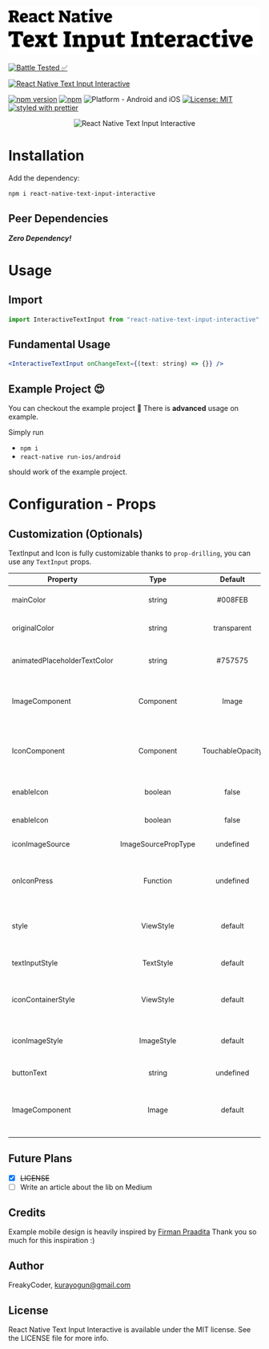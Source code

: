 <img alt="React Native Text Input Interactive" src="assets/logo.png" width="1050"/>

[![Battle Tested ✅](https://img.shields.io/badge/-Battle--Tested%20%E2%9C%85-03666e?style=for-the-badge)](https://github.com/WrathChaos/react-native-text-input-interactive)

[![React Native Text Input Interactive](https://img.shields.io/badge/-Extremely%20easy%20to%20create%20a%20React%20Native%20Component%20Library%20with%20both%20Stateful%20and%20Functional%20Component%20Examples-orange?style=for-the-badge)](https://github.com/WrathChaos/react-native-text-input-interactive)

[![npm version](https://img.shields.io/npm/v/react-native-text-input-interactive.svg?style=for-the-badge)](https://www.npmjs.com/package/react-native-text-input-interactive)
[![npm](https://img.shields.io/npm/dt/react-native-text-input-interactive.svg?style=for-the-badge)](https://www.npmjs.com/package/react-native-text-input-interactive)
![Platform - Android and iOS](https://img.shields.io/badge/platform-Android%20%7C%20iOS-blue.svg?style=for-the-badge)
[![License: MIT](https://img.shields.io/badge/License-MIT-green.svg?style=for-the-badge)](https://opensource.org/licenses/MIT)
[![styled with prettier](https://img.shields.io/badge/styled_with-prettier-ff69b4.svg?style=for-the-badge)](https://github.com/prettier/prettier)

<p align="center">
  <img alt="React Native Text Input Interactive"
        src="assets/Screenshots/react-native-text-input-interactive.gif" />
</p>

# Installation

Add the dependency:

```bash
npm i react-native-text-input-interactive
```

## Peer Dependencies

<b><i>Zero Dependency!</i></b>

# Usage

## Import

```jsx
import InteractiveTextInput from "react-native-text-input-interactive";
```

## Fundamental Usage

```jsx
<InteractiveTextInput onChangeText={(text: string) => {}} />
```

## Example Project 😍

You can checkout the example project 🥰
There is **advanced** usage on example.

Simply run

- `npm i`
- `react-native run-ios/android`

should work of the example project.

# Configuration - Props

## Customization (Optionals)

TextInput and Icon is fully customizable thanks to `prop-drilling`, you can use any `TextInput` props.

| Property                     |        Type         |     Default      | Description                                                                                                           |
| ---------------------------- | :-----------------: | :--------------: | --------------------------------------------------------------------------------------------------------------------- |
| mainColor                    |       string        |     #008FEB      | change the main animated color                                                                                        |
| originalColor                |       string        |   transparent    | change the original/default animated color                                                                            |
| animatedPlaceholderTextColor |       string        |     #757575      | change the placeholder text animated color                                                                            |
| ImageComponent               |      Component      |      Image       | set your own image component such as; `FastImage`                                                                     |
| IconComponent                |      Component      | TouchableOpacity | set your own icon component such as; [react-native-bounceable](https://github.com/WrathChaos/react-native-bounceable) |
| enableIcon                   |       boolean       |      false       | set the true for using the right sided icon                                                                           |
| enableIcon                   |       boolean       |      false       | set the true for using the right sided icon                                                                           |
| iconImageSource              | ImageSourcePropType |    undefined     | set the icon image                                                                                                    |
| onIconPress                  |      Function       |    undefined     | set your own logic for the icon button functionality when the icon is pressed                                         |
| style                        |      ViewStyle      |     default      | set or override the style object for the main container                                                               |
| textInputStyle               |      TextStyle      |     default      | set or override the style object for the text input itself                                                            |
| iconContainerStyle           |      ViewStyle      |     default      | set or override the style object for the icon container                                                               |
| iconImageStyle               |     ImageStyle      |     default      | set or override the style object for the icon image style                                                             |
| buttonText                   |       string        |    undefined     | change the button's text                                                                                              |
| ImageComponent               |        Image        |     default      | set your own component instead of default react-native Image component                                                |

## Future Plans

- [x] ~~LICENSE~~
- [ ] Write an article about the lib on Medium

## Credits

Example mobile design is heavily inspired by [Firman Praadita](https://dribbble.com/shots/14944967-On-Boarding-Money-Management-App/attachments/6661899?mode=media)
Thank you so much for this inspiration :)

## Author

FreakyCoder, kurayogun@gmail.com

## License

React Native Text Input Interactive is available under the MIT license. See the LICENSE file for more info.
